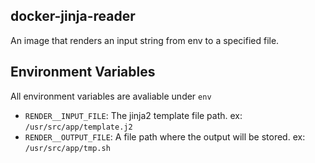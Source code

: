 ## docker-jinja-reader
An image that renders an input string from env to a specified file.

## Environment Variables
All environment variables are avaliable under `env`
- `RENDER__INPUT_FILE`: The jinja2 template file path. ex: `/usr/src/app/template.j2`
- `RENDER__OUTPUT_FILE`: A file path where the output will be stored. ex: `/usr/src/app/tmp.sh`
